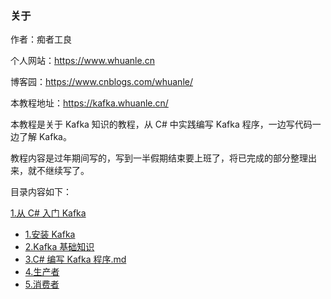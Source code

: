 ### 关于

作者：痴者工良

个人网站：https://www.whuanle.cn

博客园：https://www.cnblogs.com/whuanle/

本教程地址：https://kafka.whuanle.cn/



本教程是关于 Kafka 知识的教程，从 C# 中实践编写 Kafka 程序，一边写代码一边了解 Kafka。

教程内容是过年期间写的，写到一半假期结束要上班了，将已完成的部分整理出来，就不继续写了。



目录内容如下：

[1.从 C# 入门 Kafka ](/README.md)

*  [1.安装 Kafka ](kafka\1.install.md) 
*  [2.Kafka 基础知识](kafka\2.kafka_base.md) 
*  [3.C# 编写 Kafka 程序.md](kafka\3.csharp_base.md) 
*  [4.生产者](kafka\4.producer.md) 
*  [5.消费者](kafka\5.consumer.md) 
